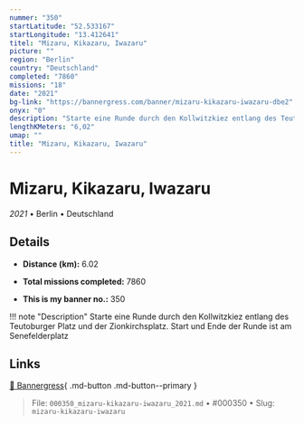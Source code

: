 ```yaml
---
nummer: "350"
startLatitude: "52.533167"
startLongitude: "13.412641"
titel: "Mizaru, Kikazaru, Iwazaru"
picture: ""
region: "Berlin"
country: "Deutschland"
completed: "7860"
missions: "18"
date: "2021"
bg-link: "https://bannergress.com/banner/mizaru-kikazaru-iwazaru-dbe2"
onyx: "0"
description: "Starte eine Runde durch den Kollwitzkiez entlang des Teutoburger Platz und der Zionkirchsplatz.\nStart und Ende der Runde ist am Senefelderplatz"
lengthKMeters: "6,02"
umap: ""
title: "Mizaru, Kikazaru, Iwazaru"
---
```

# Mizaru, Kikazaru, Iwazaru

*2021* • Berlin • Deutschland



## Details
- **Distance (km):** 6.02

- **Total missions completed:** 7860
- **This is my banner no.:** 350


!!! note "Description"
    Starte eine Runde durch den Kollwitzkiez entlang des Teutoburger Platz und der Zionkirchsplatz.
Start und Ende der Runde ist am Senefelderplatz



## Links
[🔗 Bannergress](https://bannergress.com/banner/mizaru-kikazaru-iwazaru-dbe2){ .md-button .md-button--primary }



> File: `000350_mizaru-kikazaru-iwazaru_2021.md` • #000350 • Slug: `mizaru-kikazaru-iwazaru`
